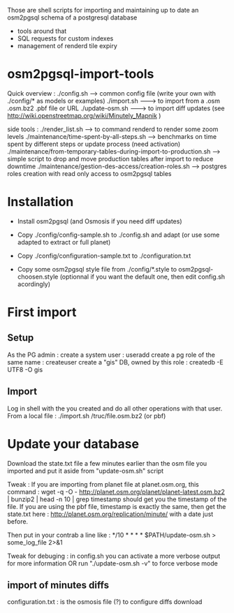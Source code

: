 Those are shell scripts for importing and maintaining up to date an osm2pgsql schema of a postgresql database 
+ tools around that 
+ SQL requests for custom indexes 
+ management of renderd tile expiry

osm2pgsql-import-tools
======================

Quick overview :
./config.sh --> common config file (write your own with ./config/* as models or examples)
./import.sh ---> to import from a .osm .osm.bz2 .pbf file or URL
./update-osm.sh ---> to import diff updates (see http://wiki.openstreetmap.org/wiki/Minutely_Mapnik )

side tools :
./render_list.sh --> to command renderd to render some zoom levels
./maintenance/time-spent-by-all-steps.sh --> benchmarks on time spent by different steps or update process (need activation)
./maintenance/from-temporary-tables-during-import-to-production.sh --> simple script to drop and move production tables after import to reduce downtime
./maintenance/gestion-des-access/creation-roles.sh --> postgres roles creation with read only access to osm2pgsql tables

Installation
============

* Install osm2pgsql (and Osmosis if you need diff updates)

* Copy ./config/config-sample.sh to ./config.sh and adapt (or use some adapted to extract or full planet)

* Copy ./config/configuration-sample.txt to ./configuration.txt

* Copy some osm2pgsql style file from ./config/*.style to osm2pgsql-choosen.style (optionnal if you want the default one, then edit config.sh acordingly)


First import
============

Setup
-----
As the PG admin :
create a system user <user> :
    useradd <user>
create a pg role of the same name :
    createuser <user>
create a "gis" DB, owned by this role :
    createdb -E UTF8 -O <user> gis

Import
------
Log in shell with the <user> you created and do all other operations with that user.
From a local file :
./import.sh /truc/file.osm.bz2 (or pbf)

Update your database
====================
Download the state.txt file a few minutes earlier than the osm file you imported and put it aside from "update-osm.sh" script

Tweak : If you are importing from planet file at planet.osm.org, this command : 
wget -q -O - http://planet.osm.org/planet/planet-latest.osm.bz2 | bunzip2 | head -n 10 | grep timestamp
should get you the timestamp of the file. If you are using the pbf file, timestamp is exactly the same, then get the state.txt here : http://planet.osm.org/replication/minute/ 
with a date just before.

Then put in your contrab a line like :
*/10 * * * * $PATH/update-osm.sh > some_log_file 2>&1

Tweak for debuging : in config.sh you can activate a more verbose output for more information
OR
run "./update-osm.sh -v" to force verbose mode


import of minutes diffs
-----------------------

configuration.txt : is the osmosis file (?) to configure diffs download

